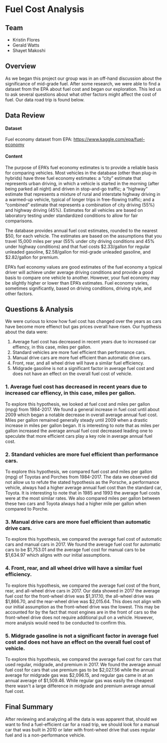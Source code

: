 # Fuel Cost Analysis

## Team

- Kristin Flores
- Gerald Watts
- Shayet Makoshi

## Overview

As we began this project our group was in an off-hand discussion about the significance of mid-grade fuel. After some research, we were able to find a dataset from the EPA about fuel cost and began our exploration. This led us to ask several questions about what other factors might affect the cost of fuel. Our data road trip is found below. 

## Data Review 

#### Dataset

Fuel economy dataset from EPA: https://www.kaggle.com/epa/fuel-economy

#### Content

The purpose of EPA’s fuel economy estimates is to provide a reliable basis for comparing vehicles. Most vehicles in the database (other than plug-in hybrids) have three fuel economy estimates: a “city” estimate that represents urban driving, in which a vehicle is started in the morning (after being parked all night) and driven in stop-and-go traffic; a “highway” estimate that represents a mixture of rural and interstate highway driving in a warmed-up vehicle, typical of longer trips in free-flowing traffic; and a “combined” estimate that represents a combination of city driving (55%) and highway driving (45%). Estimates for all vehicles are based on laboratory testing under standardized conditions to allow for fair comparisons.

The database provides annual fuel cost estimates, rounded to the nearest $50, for each vehicle. The estimates are based on the assumptions that you travel 15,000 miles per year (55% under city driving conditions and 45% under highway conditions) and that fuel costs $2.33/gallon for regular unleaded gasoline, $2.58/gallon for mid-grade unleaded gasoline, and $2.82/gallon for premium.

EPA’s fuel economy values are good estimates of the fuel economy a typical driver will achieve under average driving conditions and provide a good basis to compare one vehicle to another. However, your fuel economy may be slightly higher or lower than EPA’s estimates. Fuel economy varies, sometimes significantly, based on driving conditions, driving style, and other factors.

## Questions & Analysis

We were curious to know how fuel cost has changed over the years as cars have become more effienct but gas prices overall have risen. Our hypthesis about the data were:

1. Average fuel cost has decreased in recent years due to increased car effiency, in this case, miles per gallon. 
2. Standard vehicles are more fuel efficient than performance cars. 
3. Manual drive cars are more fuel efficient than automatic drive cars. 
4. Front, rear, and all wheel drive will have a similar fuel efficiency. 
5. Midgrade gasoline is not a significant factor in average fuel cost and does not have an effect on the overall fuel cost of vehicle. 

### 1. Average fuel cost has decreased in recent years due to increased car effiency, in this case, miles per gallon.  

To explore this hypothesis, we looked at fuel cost and miles per gallon (mpg)  from 1984-2017. We found a general increase in fuel cost until about 2009 which began a notable decrease in overall average annual fuel cost. Miles per gallon remained generally steady until 2009 when a drastic increase in miles per gallon began. It is interesting to note that as miles per gallon increased the average annual fuel cost decreased leading one to speculate that more efficient cars play a key role in average annual fuel cost. 

### 2. Standard vehicles are more fuel efficient than performance cars. 

To explore this hypothesis, we compared fuel cost and miles per gallon (mpg) of Toyotas and Porches from 1984-2017. The data we observed did not allow us to refute the stated hypothesis as the Porsche, a performance vehicle, always had a higher average annual fuel cost than the standard car, Toyota. It is interesting to note that in 1985 and 1993 the average fuel costs were at the most similar rates. We also compared miles per gallon between these two cars and Toyota always had a higher mile per gallon when compared to Porche. 

### 3. Manual drive cars are more fuel efficient than automatic drive cars. 

To explore this hypothesis, we compared the average fuel cost of automatic cars and manual cars in 2017. We found the average fuel cost for automatic cars to be $1,753.01 and the average fuel cost for manual cars to be $1,634.97 which aligns with our initial assumptions.

### 4. Front, rear, and all wheel drive will have a similar fuel efficiency. 

To explore this hypothesis, we compared the average fuel cost of the front, rear, and all-wheel drive cars in 2017. Our data showed in 2017 the average fuel cost for the front-wheel drive was $1,317.10, the all-wheel drive was $1,866.70, and the rear-wheel drive was $2,015.64. This does not align with our initial assumption as the front-wheel drive was the lowest. This may be accounted for by the fact that most engines are in the front of cars so the front-wheel drive does not require additional pull on a vehicle. However, more analysis would need to be conducted to confirm this. 

### 5. Midgrade gasoline is not a significant factor in average fuel cost and does not have an effect on the overall fuel cost of vehicle. 

To explore this hypothesis, we compared the average fuel cost for cars that used regular, midgrade, and premium in 2017. We found the average annual fuel cost for cars that use premium gas to be $2,027.56 while the annual average for midgrade gas was $2,096.15, and regular gas came in at an annual average of $1,509.46. While regular gas was easily the cheapest there wasn't a large difference in midgrade and premium average annual fuel cost. 

## Final Summary

After reviewing and analyzing all the data is was apparent that, should we want to find a fuel-efficient car for a road trip, we should look for a manual car that was built in 2010 or later with front-wheel drive that uses regular fuel and is a non-performance vehicle.

